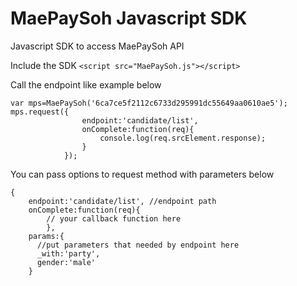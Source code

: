 # MaePaySoh Javascript SDK
Javascript SDK to access MaePaySoh API

Include the SDK
`<script src="MaePaySoh.js"></script>`

Call the endpoint like example below
```
var mps=MaePaySoh('6ca7ce5f2112c6733d295991dc55649aa0610ae5');
mps.request({
				endpoint:'candidate/list',
				onComplete:function(req){
					console.log(req.srcElement.response);
				}
			});
```

You can pass options to request method with parameters below
```
{
    endpoint:'candidate/list', //endpoint path
    onComplete:function(req){
        // your callback function here
        },
    params:{
      //put parameters that needed by endpoint here
      _with:'party',
      gender:'male'
    }
```
